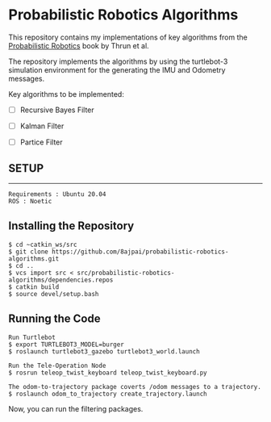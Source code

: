# Probabilistic Robotics Algorithms

This repository contains my implementations of key algorithms from the [Probabilistic Robotics](http://robots.stanford.edu/probabilistic-robotics/) book by Thrun et al.

The repository implements the algorithms by using the turtlebot-3 simulation environment for the generating the IMU and Odometry messages.    

Key algorithms to be implemented:

- [ ] Recursive Bayes Filter
- [ ] Kalman Filter
- [ ] Partice Filter  


## SETUP
---
```
Requirements : Ubuntu 20.04  
ROS : Noetic
```

## Installing the Repository
```
$ cd ~catkin_ws/src
$ git clone https://github.com/8ajpai/probabilistic-robotics-algorithms.git
$ cd ..
$ vcs import src < src/probabilistic-robotics-algorithms/dependencies.repos
$ catkin build
$ source devel/setup.bash
```

## Running the Code
```
Run Turtlebot 
$ export TURTLEBOT3_MODEL=burger
$ roslaunch turtlebot3_gazebo turtlebot3_world.launch

Run the Tele-Operation Node 
$ rosrun teleop_twist_keyboard teleop_twist_keyboard.py

The odom-to-trajectory package coverts /odom messages to a trajectory.
$ roslaunch odom_to_trajectory create_trajectory.launch
```

Now, you can run the filtering packages.